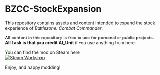 # BZCC-StockExpansion

This repository contains assets and content intended to expand the stock experience of *Battlezone: Combat Commander*.

All content in this repository is free to use for personal or public projects.  
**All I ask is that you credit AI_Unit** if you use anything from here.

You can find the mod on Steam here:  
[![Steam Workshop](https://img.shields.io/badge/Steam-Workshop-blue?logo=steam)](https://steamcommunity.com/sharedfiles/filedetails/?id=3050415622)

Enjoy, and happy modding!
